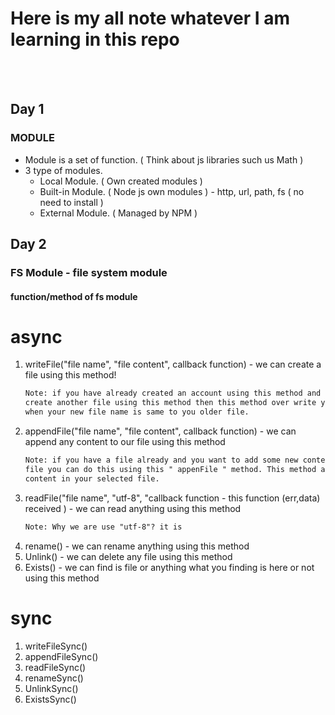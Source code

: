 # Here is my all note whatever I am learning in this repo

</br>
</br>

## Day 1

### MODULE

<ul>
<li>
Module is a set of function. ( Think about js libraries such us Math )
</li>

<li>
3 type of modules.
<ul>
<li>
Local Module. ( Own created modules )
</li>
<li>
Built-in Module. ( Node js own modules ) - http, url, path, fs ( no need to install )
</li>

<li>
External Module. ( Managed by NPM )
</li>
</ul>
</li>
</ul>

## Day 2

### FS Module - file system module

#### function/method of fs module

# async

<ol>
<li>
writeFile("file name", "file content", callback function) - we can create a file using this method!

```html
Note: if you have already created an account using this method and you try to
create another file using this method then this method over write you older file
when your new file name is same to you older file.
```

</li>
<li>
appendFile("file name", "file content", callback function) - we can append any content to our file using this method

```html
Note: if you have a file already and you want to add some new content to your
file you can do this using this " appenFile " method. This method appeded
content in your selected file.
```

</li>
<li>
readFile("file name", "utf-8", "callback function - this function (err,data) received ) - we can read anything using this method

```html
Note: Why we are use "utf-8"? it is
```

</li>
<li>
rename() - we can rename anything using this method
</li>
<li>
Unlink() - we can delete any file using this method
</li>
<li>
Exists() - we can find is file or anything what you finding is here or not using this method
</li>
</ol>

# sync

<ol>
<li>
writeFileSync()
</li>
<li>
appendFileSync()
</li>
<li>
readFileSync()
</li>
<li>
renameSync()
</li>
<li>
UnlinkSync()
</li>
<li>
ExistsSync()
</li>
</ol>
